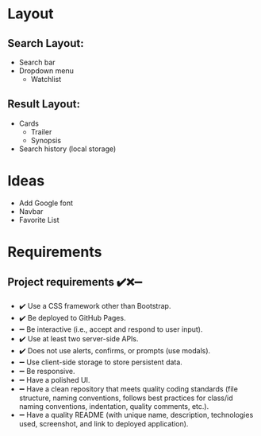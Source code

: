 # Layout

## Search Layout:
- Search bar
- Dropdown menu
    - Watchlist

## Result Layout:
- Cards
    - Trailer
    - Synopsis
- Search history (local storage)

# Ideas
- Add Google font
- Navbar
- Favorite List

# Requirements

## Project requirements ✔️❌➖
- ✔️ Use a CSS framework other than Bootstrap.
- ✔️ Be deployed to GitHub Pages.
- ➖ Be interactive (i.e., accept and respond to user input).
- ✔️ Use at least two server-side APIs.
- ✔️ Does not use alerts, confirms, or prompts (use modals).
- ➖ Use client-side storage to store persistent data.
- ➖ Be responsive.
- ➖ Have a polished UI.
- ➖ Have a clean repository that meets quality coding standards (file structure, naming conventions, follows best practices for class/id naming conventions, indentation, quality comments, etc.).
- ➖ Have a quality README (with unique name, description, technologies used, screenshot, and link to deployed application).